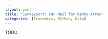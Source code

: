 ```yaml
---
layout: post
title: "SurveySort: Fan Mail for Kenny Arrow"
categories: [Economics, Python, Data]
---
```


TODO